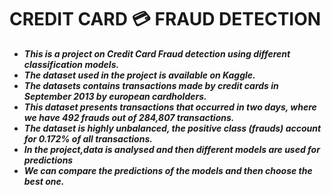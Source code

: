 # CREDIT CARD 💳 FRAUD DETECTION
* ***This is a project on Credit Card Fraud detection using different classification models.***
* ***The dataset used in the project is available on Kaggle.***
* ***The datasets contains transactions made by credit cards in September 2013 by european cardholders.***
* ***This dataset presents transactions that occurred in two days, where we have 492 frauds out of 284,807 transactions.*** 
* ***The dataset is highly unbalanced, the positive class (frauds) account for 0.172% of all transactions.***
* ***In the project,data is analysed and then different models are used for predictions***
* ***We can compare the predictions of the models and then choose the best one.***
